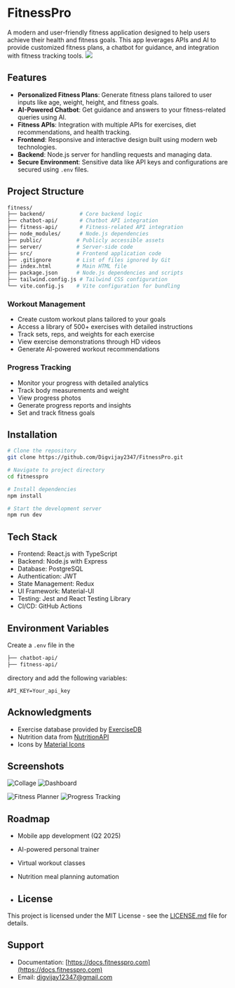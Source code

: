# FitnessPro

A modern and user-friendly fitness application designed to help users achieve their health and fitness goals. This app leverages APIs and AI to provide customized fitness plans, a chatbot for guidance, and integration with fitness tracking tools.
![](https://images.pexels.com/photos/1954524/pexels-photo-1954524.jpeg?auto=compress&cs=tinysrgb&w=1260&h=750&dpr=1)

## Features

- **Personalized Fitness Plans**: Generate fitness plans tailored to user inputs like age, weight, height, and fitness goals.
- **AI-Powered Chatbot**: Get guidance and answers to your fitness-related queries using AI.
- **Fitness APIs**: Integration with multiple APIs for exercises, diet recommendations, and health tracking.
- **Frontend**: Responsive and interactive design built using modern web technologies.
- **Backend**: Node.js server for handling requests and managing data.
- **Secure Environment**: Sensitive data like API keys and configurations are secured using `.env` files.

## Project Structure
```bash
fitness/
├── backend/           # Core backend logic
├── chatbot-api/       # Chatbot API integration
├── fitness-api/       # Fitness-related API integration
├── node_modules/      # Node.js dependencies
├── public/           # Publicly accessible assets
├── server/           # Server-side code
├── src/              # Frontend application code
├── .gitignore        # List of files ignored by Git
├── index.html        # Main HTML file
├── package.json      # Node.js dependencies and scripts
├── tailwind.config.js # Tailwind CSS configuration
└── vite.config.js    # Vite configuration for bundling
```

### Workout Management
- Create custom workout plans tailored to your goals
- Access a library of 500+ exercises with detailed instructions
- Track sets, reps, and weights for each exercise
- View exercise demonstrations through HD videos
- Generate AI-powered workout recommendations

### Progress Tracking
- Monitor your progress with detailed analytics
- Track body measurements and weight
- View progress photos
- Generate progress reports and insights
- Set and track fitness goals


## Installation

```bash
# Clone the repository
git clone https://github.com/Digvijay2347/FitnessPro.git

# Navigate to project directory
cd fitnesspro

# Install dependencies
npm install

# Start the development server
npm run dev
```

## Tech Stack

- Frontend: React.js with TypeScript
- Backend: Node.js with Express
- Database: PostgreSQL
- Authentication: JWT
- State Management: Redux
- UI Framework: Material-UI
- Testing: Jest and React Testing Library
- CI/CD: GitHub Actions


## Environment Variables

Create a `.env` file in the 
```bash
├── chatbot-api/
├── fitness-api/
```
directory and add the following variables:

```
API_KEY=Your_api_key
```

## Acknowledgments

- Exercise database provided by [ExerciseDB](https://exercisedb.com)
- Nutrition data from [NutritionAPI](https://nutritionapi.com)
- Icons by [Material Icons](https://material.io/icons)

## Screenshots
![Collage](https://i.postimg.cc/ZqjP6bkH/Untitled-design.png)
![Dashboard](https://i.postimg.cc/dVVVLwBw/Screenshot-2025-01-11-003741.png)

![Fitness Planner](https://i.postimg.cc/N0vCdfzw/Screenshot-2025-01-11-005030.png)
![Progress Tracking](https://i.postimg.cc/vHjN6v7T/Screenshot-2025-01-11-005336.png)

## Roadmap

- Mobile app development (Q2 2025)
- AI-powered personal trainer
- Virtual workout classes
- Nutrition meal planning automation

- ## License

This project is licensed under the MIT License - see the [LICENSE.md](LICENSE.md) file for details.

## Support

- Documentation: [https://docs.fitnesspro.com](https://docs.fitnesspro.com)
- Email: digvijay12347@gmail.com
